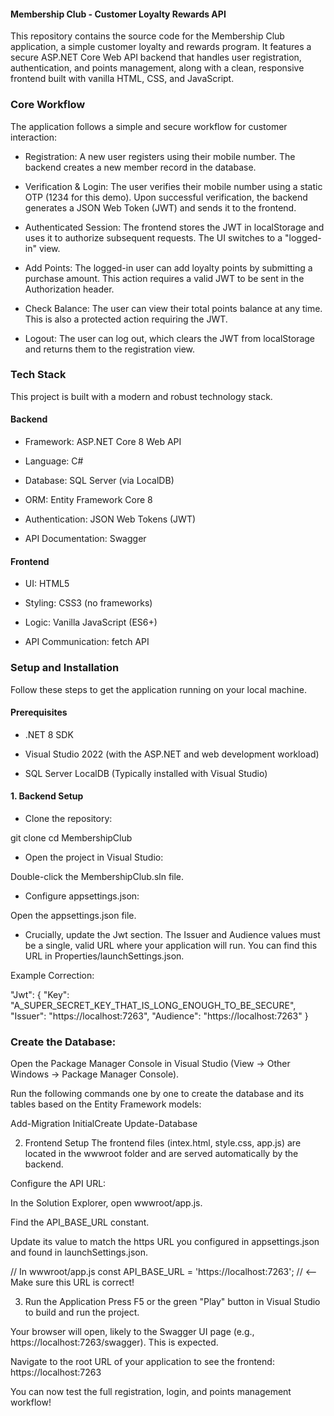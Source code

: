 #### Membership Club - Customer Loyalty Rewards API
This repository contains the source code for the Membership Club application, a simple customer loyalty and rewards program. It features a secure ASP.NET Core Web API backend that handles user registration, authentication, and points management, along with a clean, responsive frontend built with vanilla HTML, CSS, and JavaScript.
### Core Workflow
The application follows a simple and secure workflow for customer interaction:

- Registration: A new user registers using their mobile number. The backend creates a new member record in the database.

- Verification & Login: The user verifies their mobile number using a static OTP (1234 for this demo). Upon successful verification, the backend generates a JSON Web Token (JWT) and sends it to the frontend.

- Authenticated Session: The frontend stores the JWT in localStorage and uses it to authorize subsequent requests. The UI switches to a "logged-in" view.

- Add Points: The logged-in user can add loyalty points by submitting a purchase amount. This action requires a valid JWT to be sent in the Authorization header.

- Check Balance: The user can view their total points balance at any time. This is also a protected action requiring the JWT.

- Logout: The user can log out, which clears the JWT from localStorage and returns them to the registration view.

### Tech Stack
This project is built with a modern and robust technology stack.

#### Backend
- Framework: ASP.NET Core 8 Web API

- Language: C#

- Database: SQL Server (via LocalDB)

- ORM: Entity Framework Core 8

- Authentication: JSON Web Tokens (JWT)

- API Documentation: Swagger 

#### Frontend
- UI: HTML5

- Styling: CSS3 (no frameworks)

- Logic: Vanilla JavaScript (ES6+)

- API Communication: fetch API

### Setup and Installation
Follow these steps to get the application running on your local machine.

#### Prerequisites
- .NET 8 SDK

- Visual Studio 2022 (with the ASP.NET and web development workload)

- SQL Server LocalDB (Typically installed with Visual Studio)

#### 1. Backend Setup
- Clone the repository:

git clone <your-repository-url>
cd MembershipClub

- Open the project in Visual Studio:

Double-click the MembershipClub.sln file.

- Configure appsettings.json:

 Open the appsettings.json file.

- Crucially, update the Jwt section. The Issuer and Audience values must be a single, valid URL where your application will run. You can find this URL in Properties/launchSettings.json.

Example Correction:

"Jwt": {
  "Key": "A_SUPER_SECRET_KEY_THAT_IS_LONG_ENOUGH_TO_BE_SECURE",
  "Issuer": "https://localhost:7263",
  "Audience": "https://localhost:7263"
}

### Create the Database:

Open the Package Manager Console in Visual Studio (View -> Other Windows -> Package Manager Console).

Run the following commands one by one to create the database and its tables based on the Entity Framework models:

Add-Migration InitialCreate
Update-Database

2. Frontend Setup
The frontend files (intex.html, style.css, app.js) are located in the wwwroot folder and are served automatically by the backend.

Configure the API URL:

In the Solution Explorer, open wwwroot/app.js.

Find the API_BASE_URL constant.

Update its value to match the https URL you configured in appsettings.json and found in launchSettings.json.

// In wwwroot/app.js
const API_BASE_URL = 'https://localhost:7263'; // <-- Make sure this URL is correct!

3. Run the Application
Press F5 or the green "Play" button in Visual Studio to build and run the project.

Your browser will open, likely to the Swagger UI page (e.g., https://localhost:7263/swagger). This is expected.

Navigate to the root URL of your application to see the frontend:
https://localhost:7263

You can now test the full registration, login, and points management workflow!
